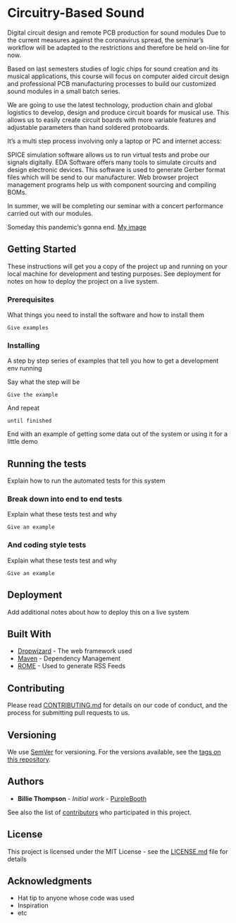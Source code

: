 # Circuitry-Based Sound

Digital circuit design and remote PCB production for sound modules
Due to the current measures against the coronavirus spread, the seminar’s workflow will be adapted to the restrictions and therefore be held on-line for now.

Based on last semesters studies of logic chips for sound creation and its musical applications, this course will focus on computer aided circuit design and professional PCB manufacturing processes to build our customized sound modules in a small batch series.

We are going to use the latest technology, production chain and global logistics to develop, design and produce circuit boards for musical use. This allows us to easily create circuit boards with more variable features and adjustable parameters than hand soldered protoboards.

It’s a multi step process involving only a laptop or PC and internet access:

SPICE simulation software allows us to run virtual tests and probe our signals digitally.
EDA Software offers many tools to simulate circuits and design electronic devices. This software is used to generate Gerber format files which will be send to our manufacturer.
Web browser project management programs help us with component sourcing and compiling BOMs.

In summer, we will be completing our seminar with a concert performance carried out with our modules.

Someday this pandemic’s gonna end.
[My image](clswa.github.com/Circuitry-Based-Sound/img/image.jpg)

## Getting Started

These instructions will get you a copy of the project up and running on your local machine for development and testing purposes. See deployment for notes on how to deploy the project on a live system.

### Prerequisites

What things you need to install the software and how to install them

```
Give examples
```

### Installing

A step by step series of examples that tell you how to get a development env running

Say what the step will be

```
Give the example
```

And repeat

```
until finished
```

End with an example of getting some data out of the system or using it for a little demo

## Running the tests

Explain how to run the automated tests for this system

### Break down into end to end tests

Explain what these tests test and why

```
Give an example
```

### And coding style tests

Explain what these tests test and why

```
Give an example
```

## Deployment

Add additional notes about how to deploy this on a live system

## Built With

* [Dropwizard](http://www.dropwizard.io/1.0.2/docs/) - The web framework used
* [Maven](https://maven.apache.org/) - Dependency Management
* [ROME](https://rometools.github.io/rome/) - Used to generate RSS Feeds

## Contributing

Please read [CONTRIBUTING.md](https://gist.github.com/PurpleBooth/b24679402957c63ec426) for details on our code of conduct, and the process for submitting pull requests to us.

## Versioning

We use [SemVer](http://semver.org/) for versioning. For the versions available, see the [tags on this repository](https://github.com/your/project/tags). 

## Authors

* **Billie Thompson** - *Initial work* - [PurpleBooth](https://github.com/PurpleBooth)

See also the list of [contributors](https://github.com/your/project/contributors) who participated in this project.

## License

This project is licensed under the MIT License - see the [LICENSE.md](LICENSE.md) file for details

## Acknowledgments

* Hat tip to anyone whose code was used
* Inspiration
* etc
